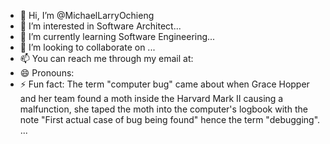 - 👋 Hi, I’m @MichaelLarryOchieng
- 👀 I’m interested in Software Architect...
- 🌱 I’m currently learning Software Engineering...
- 💞️ I’m looking to collaborate on ...
- 📫 You can reach me through my email at: 
- 😄 Pronouns: 
- ⚡ Fun fact: The term "computer bug" came about when Grace Hopper and her team found a moth inside the Harvard Mark II causing a malfunction, she taped the moth into the computer's logbook with the note "First actual case of bug being found" hence the term "debugging". ...

<!---
MichaelLarryOchieng/MichaelLarryOchieng is a ✨ special ✨ repository because its `README.md` (this file) appears on your GitHub profile.
You can click the Preview link to take a look at your changes.
--->
